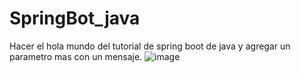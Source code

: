 # SpringBot_java
Hacer el hola mundo del tutorial de spring boot de java y agregar un parametro mas con un mensaje.
![image](https://user-images.githubusercontent.com/90990023/234740628-d6e6ee15-b86f-4571-85d9-56657140a90e.png)
